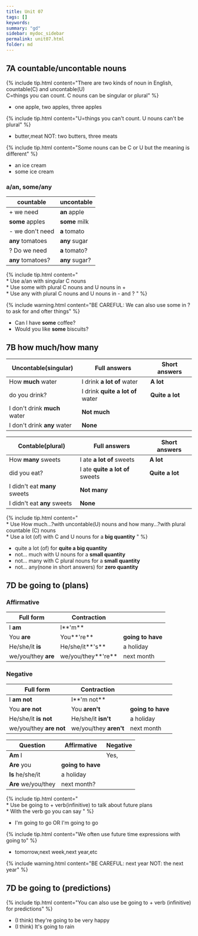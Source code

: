```yaml
---
title: Unit 07
tags: []
keywords:
summary: "gd"
sidebar: mydoc_sidebar
permalink: unit07.html
folder: md
---
```


## 7A countable/uncontable nouns

{% include tip.html content="There are two kinds of noun in English, countable(C) and uncontable(U)
<br> C=things you can count. C nouns can be singular or plural" %}
- one apple, two apples, three apples

{% include tip.html content="U=things you can't count. U nouns can't be plural" %}
- butter,meat <span class="label label-danger">NOT: two butters, three meats</span>

{% include tip.html content="Some nouns can be C or U but the meaning is different" %}
- an ice cream
- some ice cream

### a/an, some/any

|countable|uncontable
-|-
+ we need	|**an** apple		|**some** butter
|**some** apples			|**some** milk
- we don't need	|**a** tomato	|**any** rice
|**any** tomatoes				|**any** sugar
? Do we need	|**a** tomato?		|**any** rice?
| **any** tomatoes?				|**any** sugar?

{% include tip.html content="
<br>* Use a/an with singular C nouns
<br>* Use some with plural C nouns and U nouns in +
<br>* Use any with plural C nouns and U nouns in - and ?
" %}


{% include warning.html content="BE CAREFUL: We can also use some in ? to ask for and ofter things" %}
- Can I have **some** coffee?
- Would you like **some** biscuits?

## 7B how much/how many

Uncontable(singular)|Full answers |Short answers
-|-|-
How **much** water|I drink **a lot of** water|**A lot**
do you drink?|I drink **quite a lot of** water|**Quite a lot**
|I don't drink **much** water|**Not much**
|I don't drink **any** water|**None**

Contable(plural)|Full answers |Short answers
-|-|-
How **many** sweets|I ate **a lot of** sweets|**A lot**
did you eat?|I ate **quite a lot of** sweets|**Quite a lot**
|I didn't eat **many** sweets|**Not many**
|I didn't eat **any** sweets|**None**


{% include tip.html content="
<br> * Use How much...?with uncontable(U) nouns and how many...?with plural countable (C) nouns
<br> * Use a lot (of) with C and U nouns for a **big quantity**
" %}

- quite a lot (of) for **quite a big quantity**
- not... much with U nouns for a **small quantity**
- not... many with C plural nouns for a **small quantity**
- not... any(none in short answers) for **zero quantity**

## 7D be going to (plans)

### Affirmative

Full form| Contraction||
-|-|-
I **am**	|I**'m**	|
You **are**	|You**'re**	|**going to have**
He/she/it **is**	|He/she/it**'s**	|a holiday
we/you/they **are**	|we/you/they**'re**	|next month

### Negative

Full form| Contraction||
-|-|-
I **am not**	|I**'m not**	|
You **are not**	|You **aren't**	|**going to have**
He/she/it **is not**	|He/she/it **isn't**	|a holiday
we/you/they **are not**	|we/you/they **aren't**	|next month

Question |Affirmative |Negative 
-|-|-
**Am** I 	||Yes,|I **am**			|No,|I **'m not**
**Are** you	|**going to have**||you **are**||you **aren't**
**Is** he/she/it	|a holiday||he/she/it **is** ||he/she/it **isn't** 
**Are** we/you/they	|next month?||we/you/they **are** ||we/you/they **aren't**

{% include tip.html content="
<br> * Use be going to + verb(infinitive) to talk about future plans
<br> * With the verb go you can say
" %}

- I'm going to go OR I'm going to go

{% include tip.html content="We often use future time expressions with going to" %}

- tomorrow,next week,next year,etc

{% include warning.html content="BE CAREFUL: next year NOT: the next year" %}

## 7D be going to (predictions)

{% include tip.html content="You can also use be going to + verb (infinitive) for predictions" %}
- (I think) they're going to be very happy
- (I think) It's going to rain
